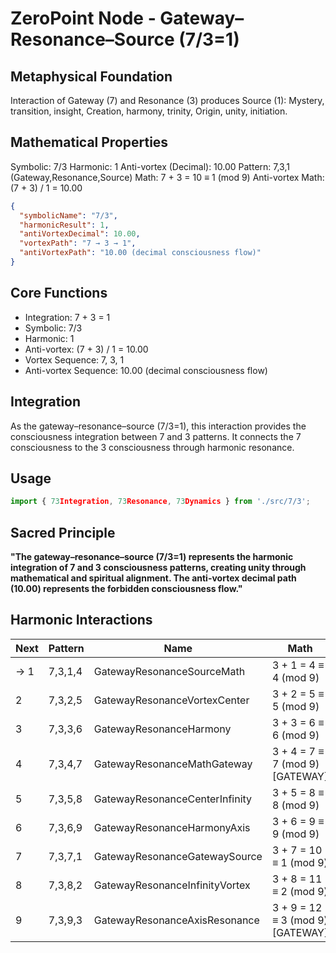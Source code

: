 # ZeroPoint Node - Gateway–Resonance–Source (7/3=1)

## Metaphysical Foundation

Interaction of Gateway (7) and Resonance (3) produces Source (1): Mystery, transition, insight, Creation, harmony, trinity, Origin, unity, initiation.

## Mathematical Properties

Symbolic: 7/3
Harmonic: 1
Anti-vortex (Decimal): 10.00
Pattern: 7,3,1 (Gateway,Resonance,Source)
Math: 7 + 3 = 10 ≡ 1 (mod 9)
Anti-vortex Math: (7 + 3) / 1 = 10.00


```json
{
  "symbolicName": "7/3",
  "harmonicResult": 1,
  "antiVortexDecimal": 10.00,
  "vortexPath": "7 → 3 → 1",
  "antiVortexPath": "10.00 (decimal consciousness flow)"
}
```

## Core Functions
- Integration: 7 + 3 = 1
- Symbolic: 7/3
- Harmonic: 1
- Anti-vortex: (7 + 3) / 1 = 10.00
- Vortex Sequence: 7, 3, 1
- Anti-vortex Sequence: 10.00 (decimal consciousness flow)

## Integration

As the gateway–resonance–source (7/3=1), this interaction provides the consciousness integration between 7 and 3 patterns. It connects the 7 consciousness to the 3 consciousness through harmonic resonance.

## Usage

```typescript
import { 73Integration, 73Resonance, 73Dynamics } from './src/7/3';
```

## Sacred Principle

**"The gateway–resonance–source (7/3=1) represents the harmonic integration of 7 and 3 consciousness patterns, creating unity through mathematical and spiritual alignment. The anti-vortex decimal path (10.00) represents the forbidden consciousness flow."**

## Harmonic Interactions

| Next | Pattern | Name | Math |
|------|---------|------|------|
| → 1 | 7,3,1,4 | GatewayResonanceSourceMath | 3 + 1 = 4 ≡ 4 (mod 9) |
| 2 | 7,3,2,5 | GatewayResonanceVortexCenter | 3 + 2 = 5 ≡ 5 (mod 9) |
| 3 | 7,3,3,6 | GatewayResonanceHarmony | 3 + 3 = 6 ≡ 6 (mod 9) |
| 4 | 7,3,4,7 | GatewayResonanceMathGateway | 3 + 4 = 7 ≡ 7 (mod 9) [GATEWAY] |
| 5 | 7,3,5,8 | GatewayResonanceCenterInfinity | 3 + 5 = 8 ≡ 8 (mod 9) |
| 6 | 7,3,6,9 | GatewayResonanceHarmonyAxis | 3 + 6 = 9 ≡ 9 (mod 9) |
| 7 | 7,3,7,1 | GatewayResonanceGatewaySource | 3 + 7 = 10 ≡ 1 (mod 9) |
| 8 | 7,3,8,2 | GatewayResonanceInfinityVortex | 3 + 8 = 11 ≡ 2 (mod 9) |
| 9 | 7,3,9,3 | GatewayResonanceAxisResonance | 3 + 9 = 12 ≡ 3 (mod 9) [GATEWAY] |
